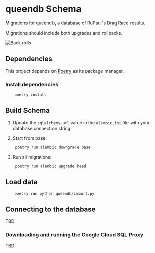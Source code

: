 # queendb Schema

Migrations for queendb, a database of RuPaul's Drag Race results.

Migrations should include both upgrades and rollbacks.

![Back rolls](https://i.pinimg.com/originals/73/44/64/734464e2fbc27b349c633dbb82ff57cb.gif)

## Dependencies

This project depends on [Poetry](https://python-poetry.org/docs/#installation) as its package manager.

### Install dependencies

        poetry install

## Build Schema

1. Update the `sqlalchemy.url` value in the `alembic.ini` file with your database connection string.

2. Start from base:

        poetry run alembic downgrade base

3. Run all migrations:

        poetry run alembic upgrade head

## Load data

        poetry run python queendb/import.py

## Connecting to the database

TBD

### Downloading and running the Google Cloud SQL Proxy

TBD

